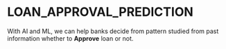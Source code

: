 # LOAN_APPROVAL_PREDICTION
With AI and ML, we can help banks decide from pattern studied from past information whether to **Approve** loan or not.

